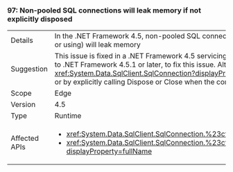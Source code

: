 ### 97: Non-pooled SQL connections will leak memory if not explicitly disposed

|   |   |
|---|---|
|Details|In the .NET Framework 4.5, non-pooled SQL connections which are not explicitly exposed (via Dispose, Close, or using) will leak memory|
|Suggestion|This issue is fixed in a .NET Framework 4.5 servicing update. Please update the .NET Framework 4.5, or upgrade to .NET Framework 4.5.1 or later, to fix this issue. Alternatively, this issue may be avoided by using the <xref:System.Data.SqlClient.SqlConnection?displayProperty=name> in a &#39;using&#39; pattern (which is a best practice) or by explicitly calling Dispose or Close when the connection is no longer needed.|
|Scope|Edge|
|Version|4.5|
|Type|Runtime|
|Affected APIs|<ul><li><xref:System.Data.SqlClient.SqlConnection.%23ctor(System.String)?displayProperty=fullName></li><li><xref:System.Data.SqlClient.SqlConnection.%23ctor(System.String%2CSystem.Data.SqlClient.SqlCredential)?displayProperty=fullName></li></ul>|

